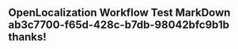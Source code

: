 <properties
ms.topic="hero-topic"
ms.test1="hero-topic"
ms.test2="test"/>

## OpenLocalization Workflow Test MarkDown ab3c7700-f65d-428c-b7db-98042bfc9b1b thanks!
